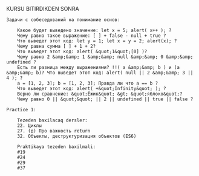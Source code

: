 KURSU BITIRDIKDEN SONRA

    Задачи с собеседований на понимание основ:

        Какое будет выведено значение: let x = 5; alert( x++ ); ?
        Чему равно такое выражение: [ ] + false - null + true ?
        Что выведет этот код: let y = 1; let x = y = 2; alert(x); ?
        Чему равна сумма [ ] + 1 + 2?
        Что выведет этот код: alert( &quot;1&quot;[0] )?
        Чему равно 2 &amp;&amp; 1 &amp;&amp; null &amp;&amp; 0 &amp;&amp; undefined ?
        Есть ли разница между выражениями? !!( a &amp;&amp; b ) и (a &amp;&amp; b)? Что выведет этот код: alert( null || 2 &amp;&amp; 3 || 4 ); ?
        a = [1, 2, 3]; b = [1, 2, 3]; Правда ли что a == b ?
        Что выведет этот код: alert( +&quot;Infinity&quot; ); ?
        Верно ли сравнение: &quot;Ёжик&quot; &gt; &quot;яблоко&quot;?
        Чему равно 0 || &quot;&quot; || 2 || undefined || true || falsе ?

    Practice 1:

        Tezeden baxilacaq dersler:
        22. Циклы
        27. (д) Про важность return
        32. Объекты, деструктуризация объектов (ES6)

        Praktikaya tezeden baxilmali:
        #19
        #24
        #29
        #37
